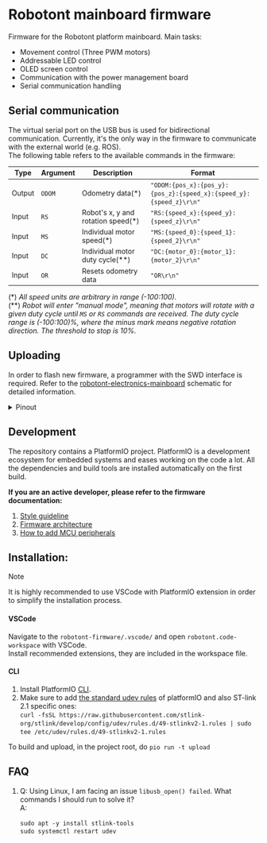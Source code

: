 # Robotont mainboard firmware

Firmware for the Robotont platform mainboard.
Main tasks:
 * Movement control (Three PWM motors)
 * Addressable LED control
 * OLED screen control
 * Communication with the power management board
 * Serial communication handling
 
## Serial communication

The virtual serial port on the USB bus is used for bidirectional communication. Currently, it's the only way in the firmware to communicate with the external world (e.g. ROS). </br>
The following table refers to the available commands in the firmware:

|Type|Argument|Description|Format|
|---|---|---|---|
|Output|`ODOM`|Odometry data(*)|`"ODOM:{pos_x}:{pos_y}:{pos_z}:{speed_x}:{speed_y}:{speed_z}\r\n"`|
|Input|`RS`|Robot's x, y and rotation speed(*)|`"RS:{speed_x}:{speed_y}:{speed_z}\r\n"`|
|Input|`MS`|Individual motor speed(*)|`"MS:{speed_0}:{speed_1}:{speed_2}\r\n"`|
|Input|`DC`|Individual motor duty cycle(**)|`"DC:{motor_0}:{motor_1}:{motor_2}\r\n"`|
|Input|`OR`|Resets odometry data|`"OR\r\n"`|

(\*) *All speed units are arbitrary in range (-100:100).* </br>
(\*\*) *Robot will enter "manual mode", meaning that motors will rotate with a given duty cycle until `MS` or `RS` commands are received. The duty cycle range is (-100:100)%, where the minus mark means negative rotation direction. The threshold to stop is 10%.*

## Uploading

In order to flash new firmware, a programmer with the SWD interface is required.
Refer to the [robotont-electronics-mainboard](https://github.com/robotont/robotont-electronics-mainboard) schematic for detailed information.
<details>
  <summary>Pinout</summary>
  <img src="./docs/.images/swd_pinout.png" width="400">
</details>

## Development

The repository contains a PlatformIO project. PlatformIO is a development ecosystem for embedded systems and eases working on the code a lot.
All the dependencies and build tools are installed automatically on the first build. </br>

__If you are an active developer, please refer to the firmware documentation:__
 1. [Style guideline](./docs/style_guideline.md)
 2. [Firmware architecture](./docs/firmware_design.md)
 3. [How to add MCU peripherals](./docs/how_to_add_interfaces.md)

## Installation:

> [!NOTE]  
> It is highly recommended to use VSCode with PlatformIO extension in order to simplify the installation process.

#### VSCode

Navigate to the `robotont-firmware/.vscode/` and open `robotont.code-workspace` with VSCode. </br>
Install recommended extensions, they are included in the workspace file.

#### CLI

1. Install PlatformIO [CLI](https://docs.platformio.org/en/latest/core/installation.html).    
2. Make sure to add [the standard udev rules](https://docs.platformio.org/en/latest/faq.html#faq-udev-rules) of platformIO and also ST-link 2.1 specific ones:    
```curl -fsSL https://raw.githubusercontent.com/stlink-org/stlink/develop/config/udev/rules.d/49-stlinkv2-1.rules | sudo tee /etc/udev/rules.d/49-stlinkv2-1.rules```

To build and upload, in the project root, do
`pio run -t upload`


## FAQ

 1. Q: Using Linux, I am facing an issue `libusb_open() failed`. What commands I should run to solve it?</br>
    A:
    ```
    sudo apt -y install stlink-tools
    sudo systemctl restart udev
    ```
